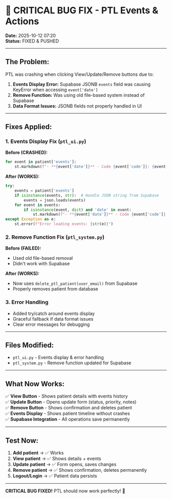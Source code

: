 # 🐛 CRITICAL BUG FIX - PTL Events & Actions

**Date:** 2025-10-12 07:20  
**Status:** FIXED & PUSHED  

---

## The Problem:
PTL was crashing when clicking View/Update/Remove buttons due to:

1. **Events Display Error:** Supabase JSONB `events` field was causing KeyError when accessing `event['date']`
2. **Remove Function:** Was using old file-based system instead of Supabase
3. **Data Format Issues:** JSONB fields not properly handled in UI

---

## Fixes Applied:

### 1. **Events Display Fix** (`ptl_ui.py`)
**Before (CRASHED):**
```python
for event in patient['events']:
    st.markdown(f"- **{event['date']}** - Code {event['code']}: {event['description']}")
```

**After (WORKS):**
```python
try:
    events = patient['events']
    if isinstance(events, str):  # Handle JSON string from Supabase
        events = json.loads(events)
    for event in events:
        if isinstance(event, dict) and 'date' in event:
            st.markdown(f"- **{event['date']}** - Code {event['code']}: {event['description']}")
except Exception as e:
    st.error(f"Error loading events: {str(e)}")
```

### 2. **Remove Function Fix** (`ptl_system.py`)
**Before (FAILED):**
- Used old file-based removal
- Didn't work with Supabase

**After (WORKS):**
- Now uses `delete_ptl_patient(user_email)` from Supabase
- Properly removes patient from database

### 3. **Error Handling**
- Added try/catch around events display
- Graceful fallback if data format issues
- Clear error messages for debugging

---

## Files Modified:
- `ptl_ui.py` - Events display & error handling
- `ptl_system.py` - Remove function updated for Supabase

---

## What Now Works:
✅ **View Button** - Shows patient details with events history  
✅ **Update Button** - Opens update form (status, priority, notes)  
✅ **Remove Button** - Shows confirmation and deletes patient  
✅ **Events Display** - Shows patient timeline without crashes  
✅ **Supabase Integration** - All operations save permanently  

---

## Test Now:
1. **Add patient** → ✅ Works
2. **View patient** → ✅ Shows details + events
3. **Update patient** → ✅ Form opens, saves changes
4. **Remove patient** → ✅ Shows confirmation, deletes permanently
5. **Logout/Login** → ✅ Patient data persists

---

**CRITICAL BUG FIXED!** PTL should now work perfectly! 🎉
